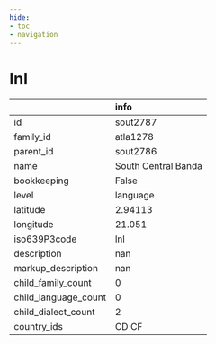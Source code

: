 ```yaml
---
hide:
- toc
- navigation
---
```

# lnl
|                      | info                |
|:---------------------|:--------------------|
| id                   | sout2787            |
| family_id            | atla1278            |
| parent_id            | sout2786            |
| name                 | South Central Banda |
| bookkeeping          | False               |
| level                | language            |
| latitude             | 2.94113             |
| longitude            | 21.051              |
| iso639P3code         | lnl                 |
| description          | nan                 |
| markup_description   | nan                 |
| child_family_count   | 0                   |
| child_language_count | 0                   |
| child_dialect_count  | 2                   |
| country_ids          | CD CF               |